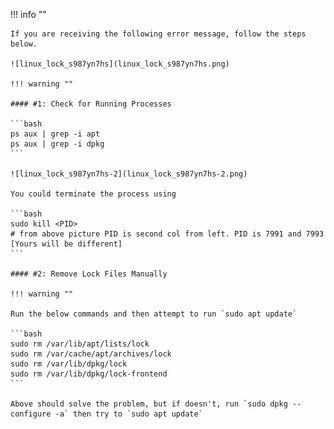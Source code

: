 !!! info ""

    If you are receiving the following error message, follow the steps below.

    ![linux_lock_s987yn7hs](linux_lock_s987yn7hs.png)

    !!! warning ""

    #### #1: Check for Running Processes

    ```bash
    ps aux | grep -i apt
    ps aux | grep -i dpkg
    ```

    ![linux_lock_s987yn7hs-2](linux_lock_s987yn7hs-2.png)

    You could terminate the process using

    ```bash
    sudo kill <PID>
    # from above picture PID is second col from left. PID is 7991 and 7993 [Yours will be different]
    ```

    #### #2: Remove Lock Files Manually

    !!! warning ""

    Run the below commands and then attempt to run `sudo apt update`

    ```bash
    sudo rm /var/lib/apt/lists/lock
    sudo rm /var/cache/apt/archives/lock
    sudo rm /var/lib/dpkg/lock
    sudo rm /var/lib/dpkg/lock-frontend
    ```

    Above should solve the problem, but if doesn't, run `sudo dpkg --configure -a` then try to `sudo apt update`

